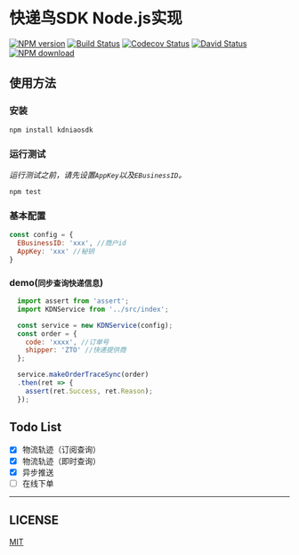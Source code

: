 # 快递鸟SDK Node.js实现

[![NPM version][npm-image]][npm-url]
[![Build Status][travis-image]][travis-url]
[![Codecov Status][codecov-image]][codecov-url]
[![David Status][david-image]][david-url]
[![NPM download][download-image]][download-url]

[npm-url]: https://www.npmjs.com/package/kdniaosdk
[npm-image]: https://img.shields.io/npm/v/kdniaosdk.svg?style=flat
[download-url]: https://www.npmjs.com/package/kdniaosdk
[download-image]: https://img.shields.io/npm/dm/kdniaosdk.svg?style=flat
[david-url]: https://david-dm.org/Luncher/KDNiao
[david-image]: https://david-dm.org/Luncher/KDNiao.svg?style=flat
[travis-url]: https://travis-ci.org/Luncher/KDNiao
[travis-image]: https://img.shields.io/travis/Luncher/KDNiao.svg?style=flat
[codecov-url]: https://codecov.io/gh/Luncher/KDNiao
[codecov-image]: https://img.shields.io/codecov/c/github/Luncher/KDNiao.svg?style=flat


## 使用方法

### 安装

```shell
npm install kdniaosdk
```

### 运行测试

*运行测试之前，请先设置`AppKey`以及`EBusinessID`。*

```shell
npm test
```

### 基本配置

```javascript
const config = {
  EBusinessID: 'xxx', //商户id
  AppKey: 'xxx' //秘钥
}
```

### demo(`同步查询快递信息`)

```javascript
  import assert from 'assert';
  import KDNService from '../src/index';

  const service = new KDNService(config);
  const order = {
    code: 'xxxx', //订单号
    shipper: 'ZTO' //快递提供商
  };

  service.makeOrderTraceSync(order)
  .then(ret => {
    assert(ret.Success, ret.Reason);
  });
```


## Todo List

- [x] 物流轨迹（订阅查询）
- [x] 物流轨迹（即时查询）
- [x] 异步推送
- [ ] 在线下单

---

## LICENSE

  [MIT](https://mit-license.org/)